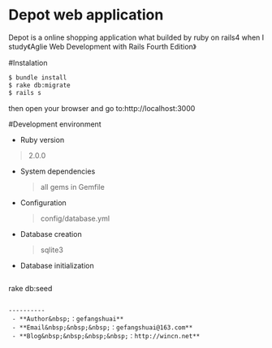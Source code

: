 
Depot web application
=====================
Depot is a online shopping application what builded by ruby on rails4 when I study《Aglie Web Development with Rails Fourth Edition》

#Instalation
```bash
$ bundle install
$ rake db:migrate
$ rails s
```
then open your browser and go to:http://localhost:3000

#Development environment
* Ruby version
>2.0.0

* System dependencies
  >all gems in Gemfile
* Configuration
  >config/database.yml
* Database creation
  >sqlite3
* Database initialization
>```sh
rake db:seed
```

----------
 - **Author&nbsp;：gefangshuai**
 - **Email&nbsp;&nbsp;&nbsp;：gefangshuai@163.com**
 - **Blog&nbsp;&nbsp;&nbsp;&nbsp;：http://wincn.net**